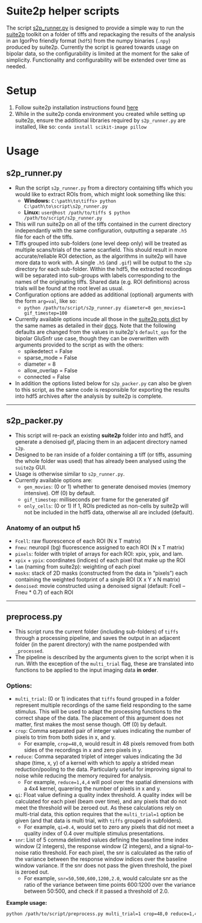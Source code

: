 # Suite2p helper scripts
The script
[s2p_runner.py](https://github.com/geoffder/imaging-utils/blob/main/s2p_runner.py)
is designed to provide a simple way to run the
[suite2p](https://github.com/MouseLand/suite2p) toolkit on a folder of tiffs and
repackaging the results of the analysis in an IgorPro friendly format (`hdf5`)
from the numpy binaries (`.npy`) produced by suite2p. Currently the script is
geared towards usage on bipolar data, so the configurability is limited at the
moment for the sake of simplicity. Functionality and configurability will be
extended over time as needed.

# Setup
1. Follow suite2p installation instructions found
  [here](https://github.com/MouseLand/suite2p#installation)
2. While in the suite2p conda environment you created while setting up suite2p,
  ensure the additional libraries required by `s2p_runner.py` are installed,
  like so: `conda install scikit-image pillow`

# Usage
## s2p_runner.py
* Run the script `s2p_runner.py` from a directory containing tiffs which you
  would like to extract ROIs from, which might look something like this:
  * **Windows:** `C:\path\to\tiffs> python C:\path\to\script\s2p_runner.py`
  * **Linux:** `user@host /path/to/tiffs $ python /path/to/script/s2p_runner.py`
* This will run suite2p on all of the tiffs contained in the current directory
  independantly with the same configuration, outputting a separate `.h5` file
  for each of the tiffs.
* Tiffs grouped into sub-folders (one level deep only) will be treated as
  multiple scans/trials of the same scanfield. This should result in more
  accurate/reliable ROI detection, as the algorithms in suite2p will have more
  data to work with. A single `.h5` (and `.gif`) will be output to the `s2p`
  directory for each sub-folder. Within the hdf5, the extracted recordings will
  be separated into sub-groups with labels corresponding to the names of the
  originating tiffs. Shared data (e.g. ROI definitions) across trials will be
  found at the root level as usual.
* Configuration options are added as additional (optional) arguments with the form
  `arg=val`, like so:
  * `python /path/to/script/s2p_runner.py diameter=8 gen_movies=1 gif_timestep=100`
* Currently available options incude all those in the [suite2p opts
  dict](https://github.com/MouseLand/suite2p/blob/main/suite2p/run_s2p.py) by
  the same names as detailed in their
  [docs](https://suite2p.readthedocs.io/en/latest/settings.html#main-settings).
  Note that the following defaults are changed from the values in suite2p's
  `default_ops` for the bipolar GluSnfr use case, though they can be overwritten
  with arguments provided to the script as with the others:
    * spikedetect = False
    * sparse_mode = False
    * diameter = 8
    * allow_overlap = False
    * connected = False
* In addition the options listed below for `s2p_packer.py` can also be given to
  this script, as the same code is responsible for exporting the results into
  hdf5 archives after the analysis by suite2p is complete.

---

## s2p_packer.py
* This script will re-pack an existing **suite2p** folder into and hdf5, and
  generate a denoised gif, placing them in an adjacent directory named `s2p`.
* Designed to be ran inside of a folder containing a tiff (or tiffs, assuming
  the whole folder was used) that has already been analysed using the `suite2p` GUI.
* Usage is otherwise similar to `s2p_runner.py`.
* Currently available options are:
  * `gen_movies`: (0 or 1) whether to generate denoised movies (memory
    intensive). Off (0) by default.
  * `gif_timestep`: milliseconds per frame for the generated gif
  * `only_cells`: (0 or 1) If 1, ROIs predicted as non-cells by suite2p will
    not be included in the hdf5 data, otherwise all are included (default).

### Anatomy of an output h5
* `Fcell`: raw fluorescence of each ROI (N x T matrix)
* `Fneu`: neuropil (bg) fluorescence assigned to each ROI (N x T matrix)
* `pixels`: folder with triplet of arrays for each ROI: xpix, ypix, and lam.
* `xpix` + `ypix`: coordinates (indices) of each pixel that make up the ROI
* `lam` (naming from suite2p): weighting of each pixel
* `masks`: stack of 2D masks (constructed from the data in “pixels”) each
  containing the weighted footprint of a single ROI (X x Y x N matrix)
* `denoised`: movie constructed using a denoised signal (default: Fcell – Fneu *
  0.7) of each ROI

---

## preprocess.py
* This script runs the current folder (including sub-folders) of `tiffs` through a
  processing pipeline, and saves the output in an adjacent folder (in the parent
  directory) with the name postpended with `_processed`.
* The pipeline is described by the arguments given to the script when it is run.
  With the exception of the `multi_trial` flag, these are translated into
  functions to be applied to the input imaging data **in order**.
### Options:
* `multi_trial`: (0 or 1) indicates that `tiffs` found grouped in a folder represent
  multiple recordings of the same field responding to the same stimulus. This
  will be used to adapt the processing functions to the correct shape of the
  data. The placement of this argument does not matter, first makes the most
  sense though. Off (0) by default.
* `crop`: Comma separated pair of integer values indicating the number of pixels
  to trim from both sides in x, and y.
  * For example, `crop=48,0`, would result in 48 pixels removed from both sides
  of the recordings in x and zero pixels in y.
* `reduce`: Comma separated triplet of integer values indicating the 3d shape
  (time, x, y) of a kernel with which to apply a strided mean reduction/pooling to
  the data. Particularly useful for improving signal to noise while reducing the
  memory required for analysis.
  * For example, `reduce=1,4,4` will pool over the spatial dimensions with a 4x4
    kernel, quarering the number of pixels in x and y.
* `qi`: Float value defining a quality index threshold. A quality index will be
  calculated for each pixel (beam over time), and any pixels that do not meet
  the threshold will be zeroed out. As these calculations rely on multi-trial
  data, this option requires that the `multi_trial=1` option be given (and that
  data is multi trial, with `tiffs` grouped in subfolders).
  * For example, `qi=0.4`, would set to zero any pixels that did not meet a quality
    index of 0.4 over multiple stimulus presentations.
* `snr`: List of 5 comma delimited values defining the baseline time index window (2
  integers), the response window (2 integers), and a signal-to-noise ratio
  threshold. For each pixel, the snr is calculated as the ratio of the variance
  between the response window indices over the baseline window variance. If the
  snr does not pass the given threshold, the pixel is zeroed out.
  * For example, `snr=50,500,600,1200,2.0`, would calculate snr as the ratio of
  the variance between time points 600:1200 over the variance between 50:500,
  and check if it passed a threshold of 2.0.

**Example usage:**
``` sh
python /path/to/script/preprocess.py multi_trial=1 crop=48,0 reduce=1,4,4 qi=0.4
```
